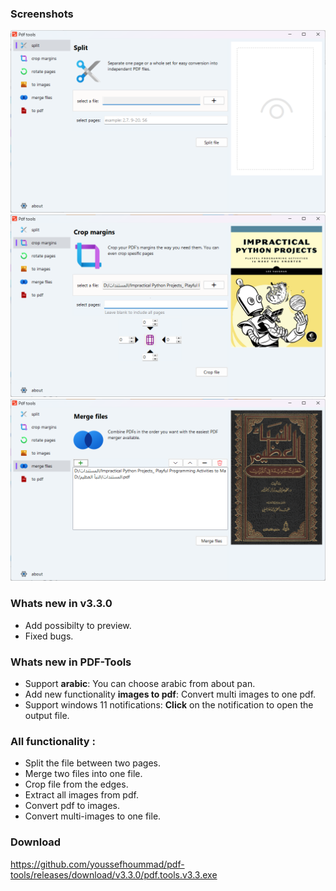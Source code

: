 
### Screenshots
![](https://raw.githubusercontent.com/youssefhoummad/pdf-tools/3.3.0/docs/img/split.png)
![](https://raw.githubusercontent.com/youssefhoummad/pdf-tools/3.3.0/docs/img/preview.png)
![](https://raw.githubusercontent.com/youssefhoummad/pdf-tools/3.3.0/docs/img/extract.png)

### Whats new in v3.3.0
- Add possibilty to preview.
- Fixed bugs.

### Whats new in PDF-Tools
- Support **arabic**: You can choose arabic from about pan.
- Add new functionality **images to pdf**: Convert multi images to one pdf.
- Support windows 11 notifications: **Click** on the notification to open the output file.

### All functionality :
- Split the file between two pages.
- Merge two files into one file.
- Crop file from the edges.
- Extract all images from pdf.
- Convert pdf to images.
- Convert multi-images to one file.

### Download
https://github.com/youssefhoummad/pdf-tools/releases/download/v3.3.0/pdf.tools.v3.3.exe
